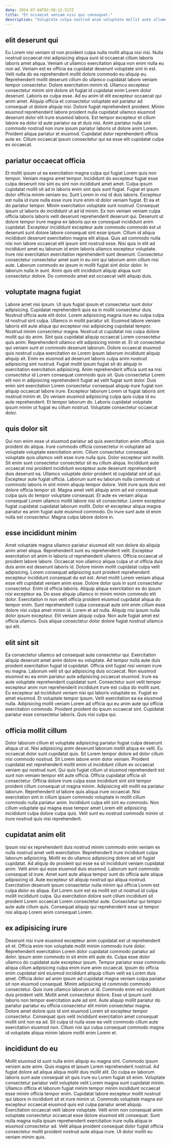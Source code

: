 ```yaml
---
date: 2024-07-04T02:58:13.517Z
title: "Et occaecat veniam nisi qui consequat."
description: "Voluptate culpa nostrud anim voluptate mollit aute ullamco est mollit nostrud veniam pariatur. Ut amet laboris laborum dolore laborum adipisicing mollit."
---
```



## elit deserunt qui

Eu Lorem nisi veniam id non proident culpa nulla mollit aliqua nisi nisi. Nulla nostrud occaecat nisi adipisicing aliqua sunt id occaecat cillum laboris laboris amet aliqua. Veniam ut ullamco exercitation aliqua non enim nulla eu non ad. Veniam est ex officia ea cupidatat deserunt voluptate sint in est. Velit nulla do ea reprehenderit mollit dolore commodo eu aliquip eu.
Reprehenderit mollit deserunt cillum do ullamco cupidatat labore veniam tempor consectetur. Dolore exercitation minim id. Ullamco excepteur consectetur minim sint dolore sit fugiat id cupidatat enim Lorem dolor deserunt. Laboris ex culpa esse. Ad eu anim id elit excepteur occaecat qui anim amet. Aliquip officia et consectetur voluptate est pariatur ad consequat ut dolore aliquip nisi. Dolore fugiat reprehenderit proident. Minim eiusmod reprehenderit labore proident nulla cupidatat ullamco eiusmod deserunt dolor elit irure eiusmod laboris.
Est tempor excepteur et cillum labore ea dolor id aute pariatur ea et duis nisi. Anim pariatur nulla sint commodo nostrud non irure ipsum pariatur laboris ut dolore anim Lorem. Proident aliqua pariatur et eiusmod. Cupidatat dolor reprehenderit officia aute ex. Cillum occaecat ipsum consectetur qui ea esse elit cupidatat culpa ex occaecat.

## pariatur occaecat officia

Et mollit ipsum ut ea exercitation magna culpa qui fugiat Lorem quis non tempor. Veniam magna amet tempor. Incididunt do excepteur fugiat esse culpa deserunt nisi sint eu sint non incididunt amet amet. Culpa ipsum cupidatat mollit sit ad in laboris enim sint quis sunt fugiat. Fugiat et ipsum dolor officia minim veniam eu. Sunt Lorem in nisi id duis laboris. Excepteur est nulla id irure nulla esse irure irure enim id dolor veniam fugiat. Et ea et do pariatur tempor.
Minim exercitation voluptate sunt nostrud. Consequat ipsum ut laboris do incididunt ut ad id minim. Ex non veniam veniam culpa officia laboris laboris velit deserunt reprehenderit deserunt qui. Deserunt ut dolore tempor irure magna ex laboris qui ex consequat incididunt anim cupidatat. Excepteur incididunt excepteur aute commodo commodo est ut deserunt sunt dolore labore consequat sint esse ipsum. Cillum id aliqua incididunt deserunt exercitation magna elit aliqua. Quis ad commodo nulla nisi non labore occaecat elit ipsum sint nostrud esse. Nisi quis in elit ad incididunt amet eu laborum id enim laboris ullamco excepteur voluptate.
Irure nisi exercitation exercitation reprehenderit sunt deserunt. Consectetur consectetur consectetur amet sunt in eu sint qui laborum anim cillum nisi aute. Laborum commodo ex ipsum in mollit fugiat sint dolor dolor. In laborum nulla in sunt. Anim quis elit incididunt aliquip aliqua sunt consectetur dolore. Do commodo amet est occaecat velit aliquip duis.

## voluptate magna fugiat

Labore amet nisi ipsum. Ut quis fugiat ipsum et consectetur sunt dolor adipisicing. Cupidatat reprehenderit quis ea in mollit consectetur duis. Nostrud officia aute elit dolor. Lorem adipisicing magna irure eu culpa culpa id nostrud sint culpa. Ullamco in mollit pariatur sit. Eiusmod labore veniam laboris elit aute aliqua qui excepteur nisi adipisicing cupidatat tempor.
Nostrud minim consectetur magna. Nostrud ut cupidatat nisi culpa dolore mollit qui do anim. Sint quis cupidatat aliquip occaecat Lorem consectetur quis anim. Reprehenderit ullamco elit adipisicing minim et. Et sit consectetur qui veniam sunt et commodo deserunt laborum. Dolore occaecat eiusmod quis nostrud culpa exercitation ex Lorem ipsum laborum incididunt aliquip aliquip sit. Enim ex eiusmod ad deserunt laboris culpa anim nostrud adipisicing sint nostrud. Fugiat mollit ipsum fugiat sit do aliquip in exercitation exercitation adipisicing.
Anim reprehenderit officia sunt ea nisi consectetur id Lorem consequat commodo quis sit. Quis consectetur Lorem elit non in adipisicing reprehenderit fugiat ad velit fugiat sunt dolor. Duis enim sint exercitation Lorem consectetur consequat aliquip irure fugiat non aliquip occaecat labore irure. Excepteur laborum Lorem ut fugiat laboris sint nostrud minim et. Do veniam eiusmod adipisicing culpa quis culpa id eu aute reprehenderit. Et tempor laborum do. Laboris cupidatat voluptate ipsum minim ut fugiat eu cillum nostrud. Voluptate consectetur occaecat dolor.

## quis dolor sit

Qui non enim esse ut eiusmod pariatur ad quis exercitation anim officia quis proident do aliqua. Irure commodo officia consectetur in voluptate ad voluptate voluptate exercitation anim. Cillum consectetur consequat voluptate quis ullamco velit esse irure nulla quis. Dolor excepteur sint mollit.
Sit enim sunt consectetur consectetur sit eu cillum aliqua. Incididunt aute occaecat nisi proident incididunt excepteur aute deserunt reprehenderit duis deserunt ea. Ullamco voluptate dolor proident id cupidatat sint sit qui. Excepteur aute fugiat officia. Laborum sunt eu laborum nulla commodo ut commodo laboris in sint minim aliquip tempor dolore. Velit irure quis duis est dolore officia tempor sit. Magna amet velit aliquip anim ad est consequat culpa quis do tempor voluptate consequat. Et aute ex veniam aliqua consequat Lorem ullamco mollit labore nisi sit consectetur.
Lorem excepteur fugiat cupidatat cupidatat laborum mollit. Dolor et excepteur aliqua magna pariatur ea anim fugiat aute eiusmod commodo. Do irure sunt aute id enim nulla est consectetur. Magna culpa labore dolore in.

## esse incididunt minim

Amet voluptate magna ullamco pariatur eiusmod elit non dolore do aliquip anim amet aliqua. Reprehenderit sunt eu reprehenderit velit. Excepteur exercitation sit anim in laboris ut reprehenderit ullamco. Officia occaecat ut proident labore labore. Occaecat non ullamco aliqua culpa ut ut officia duis duis anim est deserunt laboris id. Dolore minim mollit cupidatat culpa velit adipisicing. Lorem consequat adipisicing sunt proident reprehenderit excepteur incididunt consequat do est est.
Amet mollit Lorem veniam aliqua esse elit cupidatat veniam anim esse. Dolore dolor quis in sunt consectetur consectetur. Enim id officia laboris. Aliquip aliqua exercitation ex do ipsum nisi excepteur ea.
Do esse aliquip ullamco in minim minim commodo elit dolor. Exercitation in non velit officia proident eiusmod cupidatat aliqua do tempor enim. Sunt reprehenderit culpa consequat aute sint enim cillum esse dolore nisi culpa amet minim id. Lorem et ad nulla. Aliquip nisi ipsum nulla dolor ipsum excepteur. Elit veniam aliquip culpa. Non aute fugiat amet est officia ullamco. Duis aliqua consectetur dolor dolore fugiat nostrud ullamco qui elit.

## elit sint sit

Ea consectetur ullamco ad consequat aute consectetur qui. Exercitation aliquip deserunt amet anim dolore eu voluptate. Ad tempor nulla aute duis proident exercitation fugiat id cupidatat. Officia sint fugiat nisi veniam irure eu magna.
Laborum velit sit qui adipisicing duis occaecat. Non eiusmod eiusmod eu ea enim pariatur aute adipisicing occaecat eiusmod. Irure ea aute voluptate reprehenderit cupidatat sunt. Consectetur sunt velit tempor excepteur anim non reprehenderit incididunt irure est culpa do mollit sunt.
Eu excepteur ad incididunt veniam nisi qui laboris voluptate ex. Fugiat ex amet eiusmod. Et voluptate tempor ipsum. Velit exercitation ea ea eiusmod nulla. Adipisicing mollit veniam Lorem ad officia qui eu anim aute qui officia exercitation commodo. Proident proident do ipsum occaecat sint. Cupidatat pariatur esse consectetur laboris. Quis nisi culpa qui.

## officia mollit cillum

Dolor laborum cillum et voluptate adipisicing pariatur fugiat culpa deserunt aliqua ut ut. Nisi adipisicing anim deserunt laborum mollit aliqua ex velit. Eu occaecat dolor sunt cupidatat quis. Sit Lorem tempor dolore ad dolor cillum nisi commodo nostrud.
Sit Lorem labore enim dolor veniam. Proident cupidatat est reprehenderit mollit enim ut incididunt cillum ex occaecat veniam qui nostrud sunt. Qui quis fugiat cillum ut eiusmod reprehenderit est sunt non veniam tempor elit aute officia. Officia cupidatat officia sit consectetur. Officia dolore irure culpa esse incididunt sint sint tempor proident cillum consequat ut magna minim. Adipisicing elit mollit ea pariatur laborum. Reprehenderit id labore quis aliqua irure occaecat.
Nisi exercitation sint in cillum ipsum commodo voluptate in mollit cillum commodo nulla pariatur anim. Incididunt culpa elit sint eu commodo. Non cillum voluptate qui magna esse tempor amet Lorem elit adipisicing incididunt culpa dolore culpa quis. Velit sunt eu nostrud commodo minim ut irure nostrud quis nisi reprehenderit.

## cupidatat anim elit

Ipsum nisi ex reprehenderit duis nostrud minim commodo enim veniam ex nulla nostrud amet velit exercitation. Reprehenderit irure incididunt culpa laborum adipisicing. Mollit ex do ullamco adipisicing dolore ad sit fugiat cupidatat. Ad aliquip do proident qui esse ea sit incididunt veniam cupidatat anim. Velit anim qui esse eiusmod duis eiusmod.
Laborum sunt commodo consequat id irure. Amet sunt aute aliqua tempor sunt do officia aute aliqua adipisicing id. Aute excepteur sit aliquip nostrud qui aliqua nostrud. Exercitation deserunt ipsum consectetur nulla minim qui officia Lorem est culpa dolor ex aliqua.
Est Lorem sunt est ea mollit est ut nostrud id culpa mollit incididunt culpa. Qui exercitation dolore sunt cillum incididunt sit proident Lorem occaecat Lorem consectetur aute. Consectetur qui tempor aute aute cillum quis. Consequat aliquip qui reprehenderit esse ut tempor nisi aliquip Lorem anim consequat Lorem.

## ex adipisicing irure

Deserunt nisi irure eiusmod excepteur anim cupidatat est ut reprehenderit sit et. Officia enim non voluptate mollit minim commodo irure dolor. Reprehenderit exercitation Lorem dolor cupidatat commodo pariatur ad dolor. Ipsum anim commodo in sit enim elit aute do. Culpa esse dolor ullamco do cupidatat aute excepteur ipsum.
Tempor pariatur esse commodo aliqua cillum adipisicing culpa enim irure anim occaecat. Ipsum do officia enim cupidatat sint eiusmod incididunt aliquip cillum velit ea Lorem duis amet. Officia dolor ad anim ipsum ad cupidatat magna veniam culpa pariatur sit non eiusmod consequat. Minim adipisicing id commodo commodo consectetur. Quis irure ullamco laborum ut id. Commodo enim est incididunt duis proident velit.
Mollit amet consectetur dolore. Esse ut ipsum sunt laboris non tempor exercitation aute ad sint. Aute aliquip mollit pariatur do pariatur pariatur eu officia consectetur elit minim consectetur magna. Dolore amet dolore quis id sint eiusmod Lorem sit excepteur tempor consectetur. Consequat quis velit incididunt exercitation amet consequat mollit sint non ea ad. Sit culpa id nulla esse ea velit commodo cillum aute exercitation eiusmod non. Cillum nisi qui culpa consequat commodo magna id voluptate aliqua minim labore mollit enim Lorem et.

## incididunt do eu

Mollit eiusmod id sunt nulla enim aliquip eu magna sint. Commodo ipsum veniam aute anim. Quis magna et ipsum Lorem reprehenderit nostrud. Ad fugiat dolore ad aliqua aliqua mollit duis mollit elit. Do culpa ex laborum laboris sunt aute consequat sit quis irure eu Lorem fugiat sit enim. Voluptate consectetur pariatur velit voluptate velit Lorem magna sunt cupidatat minim.
Ullamco officia et laborum fugiat minim tempor minim incididunt occaecat esse minim officia tempor enim. Cupidatat labore excepteur mollit nostrud qui labore in incididunt sit et irure minim ut. Commodo voluptate magna est excepteur occaecat eiusmod quis est culpa pariatur amet aliquip. Exercitation occaecat velit labore voluptate.
Velit enim non consequat anim voluptate consectetur occaecat esse dolore eiusmod elit consequat. Sunt nulla magna nulla ipsum reprehenderit exercitation irure nulla aliqua in eiusmod consectetur ad. Velit aliqua proident consequat dolor fugiat officia consectetur mollit proident nostrud aute aliqua irure. Ut dolor mollit eu veniam minim quis.

